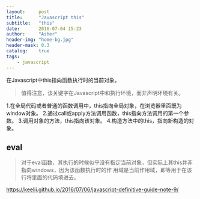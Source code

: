 ```yaml
---
layout:     post
title:      "Javascript this"
subtitle:   "this"
date:       2016-07-04 15:23
author:     "Asher"
header-img: "home-bg.jpg"
header-mask: 0.3
catalog:    true
tags:
    - javascript
---
```


在Javascript中this指向函数执行时的当前对象。
> 值得注意，该关键字在Javascript中和执行环境，而非声明环境有关。

1.在全局代码或者普通的函数调用中，this指向全局对象，在浏览器里面既为window对象。
2.通过call或apply方法调用函数，this指向方法调用的第一个参数。
3.调用对象的方法，this指向该对象。
4.构造方法中的this，指向新构造的对象。


## eval
> 对于eval函数，其执行的时候似乎没有指定当前对象，但实际上其this并非指向windows，因为该函数执行时的作
> 用域是当前作用域，即等用于在该行将里面的代码填进去。

https://keelii.github.io/2016/07/06/javascript-definitive-guide-note-9/